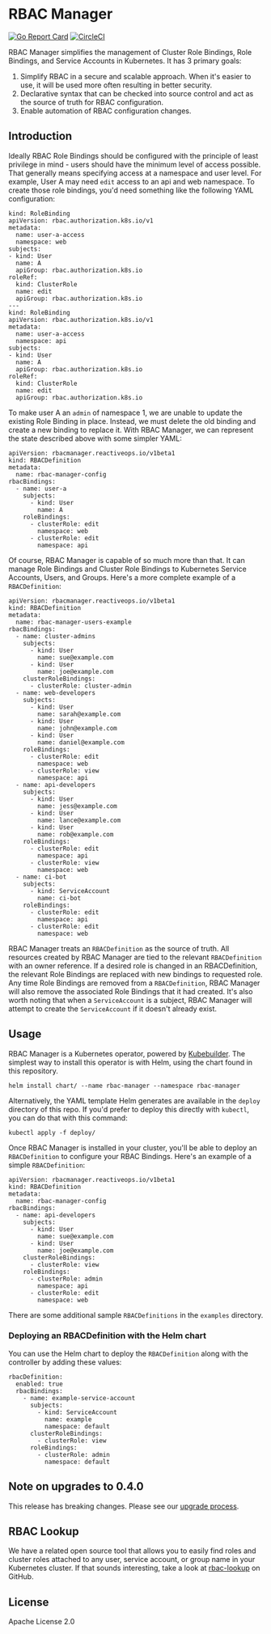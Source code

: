 # RBAC Manager

[![Go Report Card](https://goreportcard.com/badge/github.com/reactiveops/rbac-manager)](https://goreportcard.com/report/github.com/reactiveops/rbac-manager) [![CircleCI](https://circleci.com/gh/reactiveops/rbac-manager.svg?style=svg)](https://circleci.com/gh/reactiveops/rbac-manager)

RBAC Manager simplifies the management of Cluster Role Bindings, Role Bindings, and Service Accounts in Kubernetes. It has 3 primary goals:

1. Simplify RBAC in a secure and scalable approach. When it's easier to use, it will be used more often resulting in better security.
2. Declarative syntax that can be checked into source control and act as the source of truth for RBAC configuration.
3. Enable automation of RBAC configuration changes.

## Introduction

Ideally RBAC Role Bindings should be configured with the principle of least privilege in mind - users should have the minimum level of access possible. That generally means specifying access at a namespace and user level. For example, User A may need `edit` access to an api and web namespace. To create those role bindings, you'd need something like the following YAML configuration:

```
kind: RoleBinding
apiVersion: rbac.authorization.k8s.io/v1
metadata:
  name: user-a-access
  namespace: web
subjects:
- kind: User
  name: A
  apiGroup: rbac.authorization.k8s.io
roleRef:
  kind: ClusterRole
  name: edit
  apiGroup: rbac.authorization.k8s.io
---
kind: RoleBinding
apiVersion: rbac.authorization.k8s.io/v1
metadata:
  name: user-a-access
  namespace: api
subjects:
- kind: User
  name: A
  apiGroup: rbac.authorization.k8s.io
roleRef:
  kind: ClusterRole
  name: edit
  apiGroup: rbac.authorization.k8s.io
```

To make user A an `admin` of namespace 1, we are unable to update the existing Role Binding in place. Instead, we must delete the old binding and create a new binding to replace it. With RBAC Manager, we can represent the state described above with some simpler YAML:

```
apiVersion: rbacmanager.reactiveops.io/v1beta1
kind: RBACDefinition
metadata:
  name: rbac-manager-config
rbacBindings:
  - name: user-a
    subjects:
      - kind: User
        name: A
    roleBindings:
      - clusterRole: edit
        namespace: web
      - clusterRole: edit
        namespace: api
```

Of course, RBAC Manager is capable of so much more than that. It can manage Role Bindings and Cluster Role Bindings to Kubernetes Service Accounts, Users, and Groups. Here's a more complete example of a `RBACDefinition`:

```
apiVersion: rbacmanager.reactiveops.io/v1beta1
kind: RBACDefinition
metadata:
  name: rbac-manager-users-example
rbacBindings:
  - name: cluster-admins
    subjects:
      - kind: User
        name: sue@example.com
      - kind: User
        name: joe@example.com
    clusterRoleBindings:
      - clusterRole: cluster-admin
  - name: web-developers
    subjects:
      - kind: User
        name: sarah@example.com
      - kind: User
        name: john@example.com
      - kind: User
        name: daniel@example.com
    roleBindings:
      - clusterRole: edit
        namespace: web
      - clusterRole: view
        namespace: api
  - name: api-developers
    subjects:
      - kind: User
        name: jess@example.com
      - kind: User
        name: lance@example.com
      - kind: User
        name: rob@example.com
    roleBindings:
      - clusterRole: edit
        namespace: api
      - clusterRole: view
        namespace: web
  - name: ci-bot
    subjects:
      - kind: ServiceAccount
        name: ci-bot
    roleBindings:
      - clusterRole: edit
        namespace: api
      - clusterRole: edit
        namespace: web
```

RBAC Manager treats an `RBACDefinition` as the source of truth. All resources created by RBAC Manager are tied to the relevant `RBACDefinition` with an owner reference. If a desired role is changed in an RBACDefinition, the relevant Role Bindings are replaced with new bindings to requested role. Any time Role Bindings are removed from a `RBACDefinition`, RBAC Manager will also remove the associated Role Bindings that it had created. It's also worth noting that when a `ServiceAccount` is a subject, RBAC Manager will attempt to create the `ServiceAccount` if it doesn't already exist.

## Usage

RBAC Manager is a Kubernetes operator, powered by [Kubebuilder](https://github.com/kubernetes-sigs/kubebuilder). The simplest way to install this operator is with Helm, using the chart found in this repository.

```
helm install chart/ --name rbac-manager --namespace rbac-manager
```

Alternatively, the YAML template Helm generates are available in the `deploy` directory of this repo. If you'd prefer to deploy this directly with `kubectl`, you can do that with this command:

```
kubectl apply -f deploy/
```

Once RBAC Manager is installed in your cluster, you'll be able to deploy an `RBACDefinition` to configure your RBAC Bindings. Here's an example of a simple `RBACDefinition`:

```
apiVersion: rbacmanager.reactiveops.io/v1beta1
kind: RBACDefinition
metadata:
  name: rbac-manager-config
rbacBindings:
  - name: api-developers
    subjects:
      - kind: User
        name: sue@example.com
      - kind: User
        name: joe@example.com
    clusterRoleBindings:
      - clusterRole: view
    roleBindings:
      - clusterRole: admin
        namespace: api
      - clusterRole: edit
        namespace: web
```

There are some additional sample `RBACDefinitions` in the `examples` directory.

### Deploying an RBACDefinition with the Helm chart

You can use the Helm chart to deploy the `RBACDefinition` along with the controller by adding these values:

```
rbacDefinition:
  enabled: true
  rbacBindings:
    - name: example-service-account
      subjects:
        - kind: ServiceAccount
          name: example
          namespace: default
      clusterRoleBindings:
        - clusterRole: view
      roleBindings:
        - clusterRole: admin
          namespace: default
```

## Note on upgrades to 0.4.0

This release has breaking changes. Please see our [upgrade process](docs/upgrades.md).

## RBAC Lookup

We have a related open source tool that allows you to easily find roles and cluster roles attached to any user, service account, or group name in your Kubernetes cluster. If that sounds interesting, take a look at [rbac-lookup](https://github.com/reactiveops/rbac-lookup) on GitHub.

## License
Apache License 2.0
